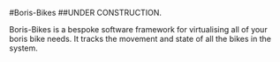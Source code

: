 #Boris-Bikes
##UNDER CONSTRUCTION.

Boris-Bikes is a bespoke software framework for virtualising all of your boris bike needs.
It tracks the movement and state of all the bikes in the system.
